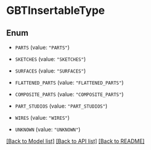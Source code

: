 # GBTInsertableType

## Enum


* `PARTS` (value: `"PARTS"`)

* `SKETCHES` (value: `"SKETCHES"`)

* `SURFACES` (value: `"SURFACES"`)

* `FLATTENED_PARTS` (value: `"FLATTENED_PARTS"`)

* `COMPOSITE_PARTS` (value: `"COMPOSITE_PARTS"`)

* `PART_STUDIOS` (value: `"PART_STUDIOS"`)

* `WIRES` (value: `"WIRES"`)

* `UNKNOWN` (value: `"UNKNOWN"`)


[[Back to Model list]](../README.md#documentation-for-models) [[Back to API list]](../README.md#documentation-for-api-endpoints) [[Back to README]](../README.md)



